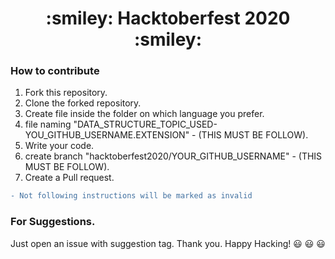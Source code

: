 <h1 style="text-align:center;">:smiley: Hacktoberfest 2020 :smiley:</h1>

### How to contribute
1. Fork this repository.
2. Clone the forked repository.
3. Create file inside the folder on which language you prefer.
4. file naming "DATA_STRUCTURE_TOPIC_USED-YOU_GITHUB_USERNAME.EXTENSION" - (THIS MUST BE FOLLOW).
5. Write your code.
6. create branch "hacktoberfest2020/YOUR_GITHUB_USERNAME" - (THIS MUST BE FOLLOW).
7. Create a Pull request.

```diff
- Not following instructions will be marked as invalid
```

### For Suggestions.
Just open an issue with suggestion tag. Thank you. Happy Hacking! :smiley: :smiley: :smiley:

